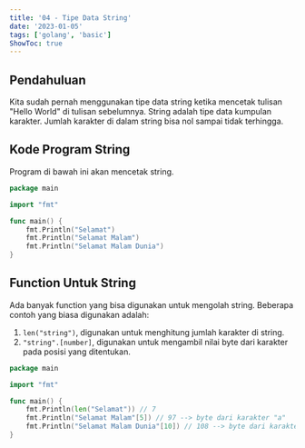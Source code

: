 ```yaml
---
title: '04 - Tipe Data String'
date: '2023-01-05'
tags: ['golang', 'basic']
ShowToc: true
---
```


## Pendahuluan

Kita sudah pernah menggunakan tipe data string ketika mencetak tulisan "Hello World" di tulisan sebelumnya. String adalah tipe data kumpulan karakter. Jumlah karakter di dalam string bisa nol sampai tidak terhingga.

## Kode Program String

Program di bawah ini akan mencetak string.

```go
package main

import "fmt"

func main() {
	fmt.Println("Selamat")
	fmt.Println("Selamat Malam")
	fmt.Println("Selamat Malam Dunia")
}
```

## Function Untuk String

Ada banyak function yang bisa digunakan untuk mengolah string. Beberapa contoh yang biasa digunakan adalah:

1. `len("string")`, digunakan untuk menghitung jumlah karakter di string.
2. `"string".[number]`, digunakan untuk mengambil nilai byte dari karakter pada posisi yang ditentukan.

```go
package main

import "fmt"

func main() {
	fmt.Println(len("Selamat")) // 7
	fmt.Println("Selamat Malam"[5]) // 97 --> byte dari karakter "a"
	fmt.Println("Selamat Malam Dunia"[10]) // 108 --> byte dari karakter "l"
}
```